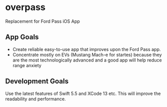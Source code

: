 # overpass

Replacement for Ford Pass iOS App

## App Goals

* Create reliable easy-to-use app that improves upon the Ford Pass app.
* Concentrate mostly on EVs (Mustang Mach-e for startes) because they are the most technologically advanced and a good app will help reduce range anxiety

## Development Goals

Use the latest features of Swift 5.5 and XCode 13 etc. This will improve the readability and performance.

